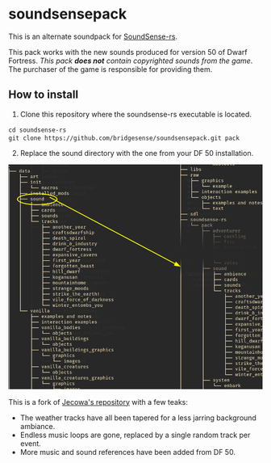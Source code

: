 # soundsensepack
This is an alternate soundpack for [SoundSense-rs](https://github.com/prixt/soundsense-rs).

This pack works with the new sounds produced for version 50 of
Dwarf Fortress. *This pack **does not** contain copyrighted sounds 
from the game*. The purchaser of the game is responsible for providing them.

## How to install
1. Clone this repository where the soundsense-rs executable is located.

```
cd soundsense-rs
git clone https://github.com/bridgesense/soundsensepack.git pack
```

2. Replace the sound directory with the one from your DF 50 installation.

![copy the sound directory over to this soundpack](https://github.com/bridgesense/soundsensepack/blob/master/replace-sound-directory.png?raw=truereplace_sound_directory.png)

This is a fork of [Jecowa's repository](https://github.com/jecowa) with a few teaks:
* The weather tracks have all been tapered for a less jarring background ambiance.
* Endless music loops are gone, replaced by a single random track per event.
* More music and sound references have been added from DF 50.
